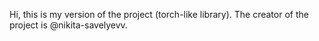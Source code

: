 Hi, this is my version of the project (torch-like library). The creator of the project is @nikita-savelyevv.
